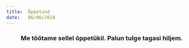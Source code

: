 ```yaml
---
title:  Õppetund
date:   06/06/2018
---
```


### <center>Me töötame sellel õppetükil. Palun tulge tagasi hiljem.</center>